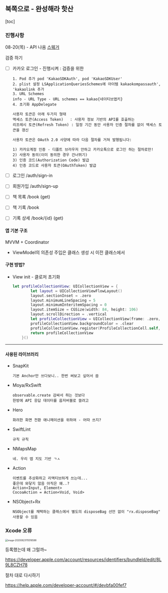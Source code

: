 ## 북쪽으로 - 완성해라 핫산

[toc]

### 진행사항

08-20(목) - API 나옴 [스웨거](http://3.34.96.70:5000/docs/#/)

검증 하기

- [ ] 카카오 로그인 - 진행시켜 : 검증을 위한

  ```
  1. Pod 추가 pod 'KakaoSDKAuth', pod 'KakaoSDKUser'
  2. plist 설정 LSApplicationQueriesSchemes에 아이템 kakaokompassauth', 'kakaolink 추가
  3. URL Schemes
  info - URL Type - URL schemes == kakao{네이티브앱키}
  4. 초기화 AppDelegate
  
  사용자 토큰은 아래 두가지 형태
  액세스 토큰(Access Token)   : 사용자 정보 기반의 API를 호출하는
  리프레시 토큰(Refresh Token) : 일정 기간 동안 사용자 인증 절차를 없이 액세스 토큰을 갱신
  
  사용자 토큰은 OAuth 2.0 사양에 따라 다음 절차를 거쳐 발행됩니다:
  
  1) 카카오계정 인증 - 디폴트 브라우저 안하고 카카오톡으로 로그인 하는 절차로만!
  2) 사용자 동의(이미 동의한 경우 건너뛰기)
  3) 인증 코드(Authorization Code) 발급
  4) 인증 코드로 사용자 토큰(OAuthToken) 발급
  ```

  







- [ ] 로그인        /auth/sign-in
- [ ] 회원가입    /auth/sign-up
- [ ] 책 목록      /book  (get)
- [ ] 책 기록      /book
- [ ] 기록 상세   /book/{id} (get)





#### 앱 기본 구조

MVVM + Coordinator

- ViewModel의 의존성 주입은 클래스 생성 시 이전 클래스에서



#### 구현 방법?

- View init - 클로저 초기화

  ```swift
  let profileCollectionView: UICollectionView = {
          let layout = UICollectionViewFlowLayout()
          layout.sectionInset = .zero
          layout.minimumLineSpacing = 5
          layout.minimumInteritemSpacing = 0
          layout.itemSize = CGSize(width: 84, height: 106)
          layout.scrollDirection = .vertical
          let profileCollectionView = UICollectionView(frame: .zero, collectionViewLayout: layout)
          profileCollectionView.backgroundColor = .clear
          profileCollectionView.register(ProfileCollectionCell.self, forCellWithReuseIdentifier: String(describing: ProfileCollectionCell.self))
          return profileCollectionView
      }()
  ```

  















-----

#### 사용된 라이브러리

   - SnapKit

     ```
     기본 Anchor만 쓰다보니.. 한번 써보고 싶어서 씀
     ```

   - Moya/RxSwift

     ```
     observable.create 감싸서 하는 것보다 
     한방에 API 응답 데이터를 옵저버블로 쓸려고 
     ```

   - Hero

     ```
     화려한 화면 전환 애니메이션을 위하여 - 어따 쓰지?
     ```

   - SwiftLint

     ```
     규칙 규칙
     ```

   - NMapsMap

     ```
     네. 우리 앱 지도 기반 ㄱㅅ
     ```

   - Action

     ```
     이벤트를 추상화하고 리액티브하게 쓰는데...
     좋은데 와닿지 않음 아직은 왜..? 
     Action<Input, Element>
     CocoaAction = Action<Void, Void>
     ```

   - NSObject+Rx

     ```
     NSObject를 채택하는 클래스에서 별도의 disposeBag 선언 없이 "rx.disposeBag" 사용할 수 있음
     ```









### Xcode 오류

<img src="/Users/kyuhyeon/Library/Application Support/typora-user-images/image-20200823115516588.png" alt="image-20200823115516588" style="zoom:50%;" />

등록했는데 왜 그럴까~

https://developer.apple.com/account/resources/identifiers/bundleId/edit/8L9L8CZH78

절차 대로 다시하기

https://help.apple.com/developer-account/#/devbfa00fef7